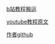 [b站教程搬运](https://www.bilibili.com/video/BV1Ag411m78d)

[youtube教程原文](https://www.youtube.com/playlist?list=PLVsTSlfj0qsWEJ-5eMtXsYp03Y9yF1dEn)

[作者github](https://github.com/b3agz/Code-A-Game-Like-Minecraft-In-Unity)